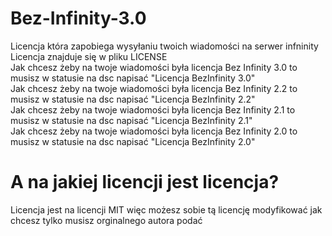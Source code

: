 # Bez-Infinity-3.0
Licencja która zapobiega wysyłaniu twoich wiadomości na serwer infninity
<br>
Licencja znajduje się w pliku LICENSE
<br>
Jak chcesz żeby na twoje wiadomości była licencja Bez Infinity 3.0 to musisz w statusie na dsc napisać "Licencja BezInfinity 3.0"
<br>
Jak chcesz żeby na twoje wiadomości była licencja Bez Infinity 2.2 to musisz w statusie na dsc napisać "Licencja BezInfinity 2.2"
<br>
Jak chcesz żeby na twoje wiadomości była licencja Bez Infinity 2.1 to musisz w statusie na dsc napisać "Licencja BezInfinity 2.1"
<br>
Jak chcesz żeby na twoje wiadomości była licencja Bez Infinity 2.0 to musisz w statusie na dsc napisać "Licencja BezInfinity 2.0"
# A na jakiej licencji jest licencja?
Licencja jest na licencji MIT więc możesz sobie tą licencję modyfikować jak chcesz tylko musisz orginalnego autora podać
